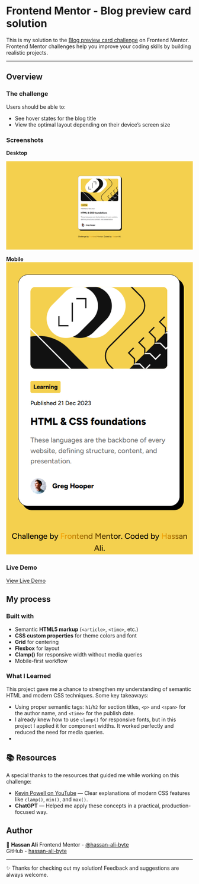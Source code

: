 # Frontend Mentor - Blog preview card solution

This is my solution to the [Blog preview card challenge](https://www.frontendmentor.io/challenges/blog-preview-card-ckPaj01IcS) on Frontend Mentor.  
Frontend Mentor challenges help you improve your coding skills by building realistic projects.

---

## Overview

### The challenge

Users should be able to:

- See hover states for the blog title
- View the optimal layout depending on their device’s screen size

### Screenshots

**Desktop**

![Desktop Screenshot](design/desktop-version.png)

**Mobile**  
![Mobile Screenshot](design/mobile-version.png)

### Live Demo

[View Live Demo](https://hassan-ali-byte.github.io/blog-preview-card-main/)

## My process

### Built with

- Semantic **HTML5 markup** (`<article>`, `<time>`, etc.)
- **CSS custom properties** for theme colors and font
- **Grid** for centering
- **Flexbox** for layout
- **Clamp()** for responsive width without media queries
- Mobile-first workflow

### What I Learned

This project gave me a chance to strengthen my understanding of semantic HTML and modern CSS techniques. Some key takeaways:

- Using proper semantic tags: `h1`/`h2` for section titles, `<p>` and `<span>` for the author name, and `<time>` for the publish date.
- I already knew how to use `clamp()` for responsive fonts, but in this project I applied it for component widths. It worked perfectly and reduced the need for media queries.
- 

## 📚 Resources
A special thanks to the resources that guided me while working on this challenge:

- [Kevin Powell on YouTube](https://www.youtube.com/@KevinPowell) — Clear explanations of modern CSS features like `clamp()`, `min()`, and `max()`.  
- **ChatGPT** — Helped me apply these concepts in a practical, production-focused way.


## Author

👤 **Hassan Ali**
Frontend Mentor - [@hassan-ali-byte](https://www.frontendmentor.io/profile/hassan-ali-byte)  
GitHub - [hassan-ali-byte](https://github.com/hassan-ali-byte)

---

✨ Thanks for checking out my solution! Feedback and suggestions are always welcome.
